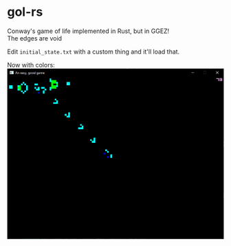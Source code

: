 # gol-rs

Conway's game of life implemented in Rust, but in GGEZ!  
The edges are void  

Edit `initial_state.txt` with a custom thing and it'll load that.

Now with colors:  
![image](demo.png)
